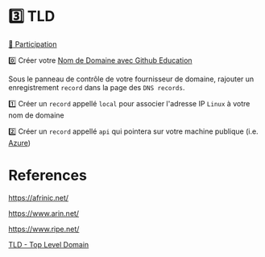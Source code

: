 # :three: TLD 

[:tada: Participation](Participation.md)

:zero: Créer votre [Nom de Domaine avec Github Education](https://education.github.com/pack?sort=popularity&tag=Domains)

Sous le panneau de contrôle de votre fournisseur de domaine, rajouter un enregistrement `record` dans la page des `DNS records`.

:one: Créer un `record` appellé `local` pour associer l'adresse IP `Linux` à votre nom de domaine 

:two: Créer un `record` appellé `api` qui pointera sur votre machine publique (i.e. [Azure](https://github.com/CollegeBoreal/Tutoriels/tree/main/2.Virtualisation/2.VM/1.Docker-Machine/5.Azure))



# References

https://afrinic.net/

https://www.arin.net/

https://www.ripe.net/

[TLD - Top Level Domain](https://en.wikipedia.org/wiki/Top-level_domain)







